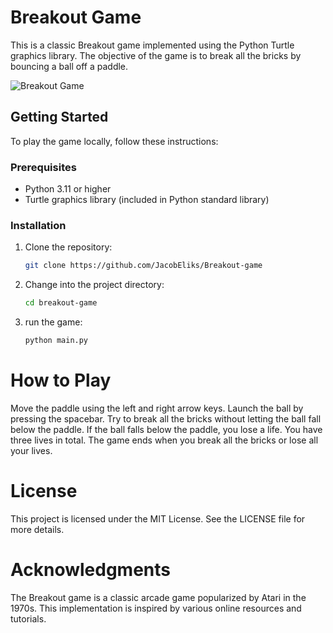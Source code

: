 # Breakout Game

This is a classic Breakout game implemented using the Python Turtle graphics library. The objective of the game is to break all the bricks by bouncing a ball off a paddle.

![Breakout Game](screenshot.png)

## Getting Started

To play the game locally, follow these instructions:

### Prerequisites

- Python 3.11 or higher
- Turtle graphics library (included in Python standard library)

### Installation

1. Clone the repository:

   ```bash
   git clone https://github.com/JacobEliks/Breakout-game
   ```

2. Change into the project directory:
   ```bash
   cd breakout-game
   ```

3. run the game:
   ```bash
   python main.py
   ```

# How to Play

Move the paddle using the left and right arrow keys.
Launch the ball by pressing the spacebar.
Try to break all the bricks without letting the ball fall below the paddle.
If the ball falls below the paddle, you lose a life. You have three lives in total.
The game ends when you break all the bricks or lose all your lives.


# License

This project is licensed under the MIT License. See the LICENSE file for more details.

# Acknowledgments

The Breakout game is a classic arcade game popularized by Atari in the 1970s.
This implementation is inspired by various online resources and tutorials.
